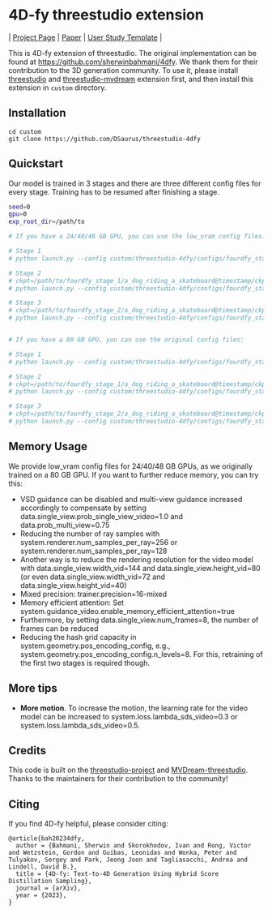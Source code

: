 # 4D-fy threestudio extension

| [Project Page](https://sherwinbahmani.github.io/4dfy/) | [Paper](https://arxiv.org/abs/2311.17984) | [User Study Template](https://github.com/victor-rong/video-generation-study) |

This is 4D-fy extension of threestudio. The original implementation can be found at https://github.com/sherwinbahmani/4dfy. We thank them for their contribution to the 3D generation community. To use it, please install [threestudio](https://github.com/threestudio-project/threestudio) and [threestudio-mvdream](https://github.com/DSaurus/threestudio-mvdream) extension first, and then install this extension in `custom` directory.

## Installation

```
cd custom
git clone https://github.com/DSaurus/threestudio-4dfy
```

## Quickstart

Our model is trained in 3 stages and there are three different config files for every stage. Training has to be resumed after finishing a stage.

```sh
seed=0
gpu=0
exp_root_dir=/path/to

# If you have a 24/40/48 GB GPU, you can use the low_vram config files:

# Stage 1
# python launch.py --config custom/threestudio-4dfy/configs/fourdfy_stage_1_low_vram.yaml --train --gpu $gpu exp_root_dir=$exp_root_dir seed=$seed system.prompt_processor.prompt="a dog riding a skateboard"

# Stage 2
# ckpt=/path/to/fourdfy_stage_1/a_dog_riding_a_skateboard@timestamp/ckpts/last.ckpt
# python launch.py --config custom/threestudio-4dfy/configs/fourdfy_stage_2_low_vram.yaml --train --gpu $gpu exp_root_dir=$exp_root_dir seed=$seed system.prompt_processor.prompt="a dog riding a skateboard" system.weights=$ckpt

# Stage 3
# ckpt=/path/to/fourdfy_stage_2/a_dog_riding_a_skateboard@timestamp/ckpts/last.ckpt
# python launch.py --config custom/threestudio-4dfy/configs/fourdfy_stage_3_low_vram.yaml --train --gpu $gpu exp_root_dir=$exp_root_dir seed=$seed system.prompt_processor.prompt="a dog riding a skateboard" system.weights=$ckpt


# If you have a 80 GB GPU, you can use the original config files:

# Stage 1
# python launch.py --config custom/threestudio-4dfy/configs/fourdfy_stage_1.yaml --train --gpu $gpu exp_root_dir=$exp_root_dir seed=$seed system.prompt_processor.prompt="a dog riding a skateboard"

# Stage 2
# ckpt=/path/to/fourdfy_stage_1/a_dog_riding_a_skateboard@timestamp/ckpts/last.ckpt
# python launch.py --config custom/threestudio-4dfy/configs/fourdfy_stage_2.yaml --train --gpu $gpu exp_root_dir=$exp_root_dir seed=$seed system.prompt_processor.prompt="a dog riding a skateboard" system.weights=$ckpt

# Stage 3
# ckpt=/path/to/fourdfy_stage_2/a_dog_riding_a_skateboard@timestamp/ckpts/last.ckpt
# python launch.py --config custom/threestudio-4dfy/configs/fourdfy_stage_3.yaml --train --gpu $gpu exp_root_dir=$exp_root_dir seed=$seed system.prompt_processor.prompt="a dog riding a skateboard" system.weights=$ckpt
```

## Memory Usage
We provide low_vram config files for 24/40/48 GB GPUs, as we originally trained on a 80 GB GPU. If you want to further reduce memory, you can try this:
- VSD guidance can be disabled and multi-view guidance increased accordingly to compensate by setting data.single_view.prob_single_view_video=1.0 and data.prob_multi_view=0.75
- Reducing the number of ray samples with system.renderer.num_samples_per_ray=256 or system.renderer.num_samples_per_ray=128
- Another way is to reduce the rendering resolution for the video model with data.single_view.width_vid=144 and data.single_view.height_vid=80 (or even data.single_view.width_vid=72 and data.single_view.height_vid=40)
- Mixed precision: trainer.precision=16-mixed
- Memory efficient attention: Set system.guidance_video.enable_memory_efficient_attention=true
- Furthermore, by setting data.single_view.num_frames=8, the number of frames can be reduced
- Reducing the hash grid capacity in system.geometry.pos_encoding_config, e.g., system.geometry.pos_encoding_config.n_levels=8. For this, retraining of the first two stages is required though.

## More tips
- **More motion**. To increase the motion, the learning rate for the video model can be increased to system.loss.lambda_sds_video=0.3 or system.loss.lambda_sds_video=0.5.

## Credits

This code is built on the [threestudio-project](https://github.com/threestudio-project/threestudio) and [MVDream-threestudio](https://github.com/bytedance/MVDream-threestudio). Thanks to the maintainers for their contribution to the community!

## Citing

If you find 4D-fy helpful, please consider citing:

```
@article{bah20234dfy,
  author = {Bahmani, Sherwin and Skorokhodov, Ivan and Rong, Victor and Wetzstein, Gordon and Guibas, Leonidas and Wonka, Peter and Tulyakov, Sergey and Park, Jeong Joon and Tagliasacchi, Andrea and Lindell, David B.},
  title = {4D-fy: Text-to-4D Generation Using Hybrid Score Distillation Sampling},
  journal = {arXiv},
  year = {2023},
}
```
